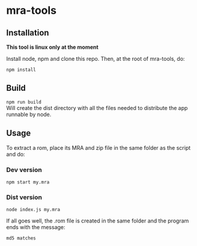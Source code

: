# mra-tools

## Installation
**This tool is linux only at the moment**

Install node, npm and clone this repo. Then, at the root of mra-tools, do:

`npm install`

## Build

`npm run build`\
Will create the dist directory with all the files needed to distribute the app runnable by node.

## Usage
To extract a rom, place its MRA and zip file in the same folder as the script and do:

### Dev version
`npm start my.mra`

### Dist version
`node index.js my.mra`

If all goes well, the .rom file is created in the same folder and the program ends with the message:

`md5 matches`

